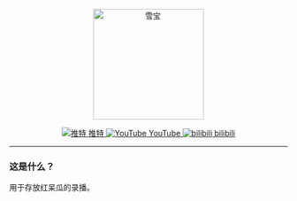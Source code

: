 <p align="center">
    <img src="https://raw.iqiq.io/soulmatelh/freeFQ/main/QQ%E5%9B%BE%E7%89%8720220818141642.jpg" alt="雪宝" width=200/>
</p>
<p align="center">
  <a href="https://twitter.com/tensai_mera"><img src="https://encrypted-tbn0.gstatic.com/favicon-tbn?q=tbn:ANd9GcSdt30FcA6UlRMXZik_Oq-RRg_WA51udXuTuTlApoQXdtCdfuvoY_Mh44vwdF2KfUJAYaEAfl4Ooa27f80gesipIyfB3m0OxA" 
  alt="推特"> 推特 <a href="https://www.youtube.com/channel/UCd2PQWqhUqyPdWdI6xum7pg/featured"><img src="https://www.youtube.com/s/desktop/7449ebf7/img/favicon.ico" alt="YouTube"> YouTube <a href="https://space.bilibili.com/1600260795/"><img src="https://encrypted-tbn2.gstatic.com/favicon-tbn?q=tbn:ANd9GcSJV0FY_LUMb2k98nSIfUodFS4VlUpDgjrzT76933_I5EaqBinWSFnt-c-ltGLPi6PCJvkmpFvCGHQ38l1arXc2vIwkKTkTcCFfW_rj1Vo" alt="bilibili"> bilibili </a>
  </a>
</p>

---

### 这是什么？

用于存放红呆瓜的录播。

